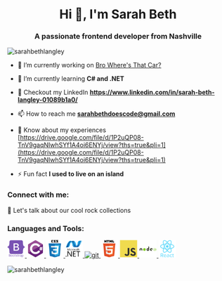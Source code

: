 <h1 align="center">Hi 👋, I'm Sarah Beth</h1>
<h3 align="center">A passionate frontend developer from Nashville</h3>

<p align="left"> <img src="https://komarev.com/ghpvc/?username=sarahbethlangley&label=Profile%20views&color=0e75b6&style=flat" alt="sarahbethlangley" /> </p>

- 🔭 I’m currently working on [Bro Where's That Car?](https://github.com/sarahbethlangley/bro)

- 🌱 I’m currently learning **C# and .NET**

- 💬 Checkout my LinkedIn **https://www.linkedin.com/in/sarah-beth-langley-01089b1a0/**

- 📫 How to reach me **sarahbethdoescode@gmail.com**

- 📄 Know about my experiences [https://drive.google.com/file/d/1P2uQP08-TnV9gaqNIwhSYf1A4oi6ENYj/view?ths=true&pli=1](https://drive.google.com/file/d/1P2uQP08-TnV9gaqNIwhSYf1A4oi6ENYj/view?ths=true&pli=1)

- ⚡ Fun fact **I used to live on an island**

<h3 align="left">Connect with me:</h3>
<p align="left"> 	&#128156; Let's talk about our cool rock collections 
</p>

<h3 align="left">Languages and Tools:</h3>
<p align="left"> <a href="https://getbootstrap.com" target="_blank" rel="noreferrer"> <img src="https://raw.githubusercontent.com/devicons/devicon/master/icons/bootstrap/bootstrap-plain-wordmark.svg" alt="bootstrap" width="40" height="40"/> </a> <a href="https://www.w3schools.com/cs/" target="_blank" rel="noreferrer"> <img src="https://raw.githubusercontent.com/devicons/devicon/master/icons/csharp/csharp-original.svg" alt="csharp" width="40" height="40"/> </a> <a href="https://www.w3schools.com/css/" target="_blank" rel="noreferrer"> <img src="https://raw.githubusercontent.com/devicons/devicon/master/icons/css3/css3-original-wordmark.svg" alt="css3" width="40" height="40"/> </a> <a href="https://dotnet.microsoft.com/" target="_blank" rel="noreferrer"> <img src="https://raw.githubusercontent.com/devicons/devicon/master/icons/dot-net/dot-net-original-wordmark.svg" alt="dotnet" width="40" height="40"/> </a> <a href="https://git-scm.com/" target="_blank" rel="noreferrer"> <img src="https://www.vectorlogo.zone/logos/git-scm/git-scm-icon.svg" alt="git" width="40" height="40"/> </a> <a href="https://www.w3.org/html/" target="_blank" rel="noreferrer"> <img src="https://raw.githubusercontent.com/devicons/devicon/master/icons/html5/html5-original-wordmark.svg" alt="html5" width="40" height="40"/> </a> <a href="https://developer.mozilla.org/en-US/docs/Web/JavaScript" target="_blank" rel="noreferrer"> <img src="https://raw.githubusercontent.com/devicons/devicon/master/icons/javascript/javascript-original.svg" alt="javascript" width="40" height="40"/> </a> <a href="https://nodejs.org" target="_blank" rel="noreferrer"> <img src="https://raw.githubusercontent.com/devicons/devicon/master/icons/nodejs/nodejs-original-wordmark.svg" alt="nodejs" width="40" height="40"/> </a> <a href="https://reactjs.org/" target="_blank" rel="noreferrer"> <img src="https://raw.githubusercontent.com/devicons/devicon/master/icons/react/react-original-wordmark.svg" alt="react" width="40" height="40"/> </a> </p>



<p><img align="center" src="https://github-readme-streak-stats.herokuapp.com/?user=sarahbethlangley&" alt="sarahbethlangley" /></p>
